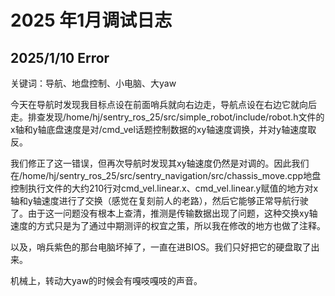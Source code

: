 # 2025 年1月调试日志

## 2025/1/10  Error

关键词：导航、地盘控制、小电脑、大yaw

今天在导航时发现我目标点设在前面哨兵就向右边走，导航点设在右边它就向后走。排查发现/home/hj/sentry_ros_25/src/simple_robot/include/robot.h文件的x轴和y轴底盘速度是对/cmd_vel话题控制数据的xy轴速度调换，并对y轴速度取反。

我们修正了这一错误，但再次导航时发现其xy轴速度仍然是对调的。因此我们在/home/hj/sentry_ros_25/src/sentry_navigation/src/chassis_move.cpp地盘控制执行文件的大约210行对cmd_vel.linear.x、cmd_vel.linear.y赋值的地方对x轴和y轴速度进行了交换（感觉在复刻前人的老路），然后它能够正常导航行驶了。由于这一问题没有根本上查清，推测是传输数据出现了问题，这种交换xy轴速度的方式只是为了通过中期测评的权宜之策，所以我在修改的地方也做了注释。

以及，哨兵紫色的那台电脑坏掉了，一直在进BIOS。我们只好把它的硬盘取了出来。

机械上，转动大yaw的时候会有嘎吱嘎吱的声音。
